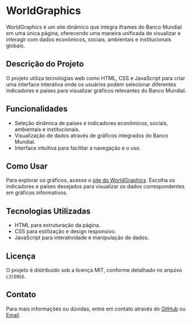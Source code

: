 
<h1>WorldGraphics</h1>
<p>WorldGraphics é um site dinâmico que integra iframes do Banco Mundial em uma única página, oferecendo uma maneira unificada de visualizar e interagir com dados econômicos, sociais, ambientais e institucionais globais.</p>

<h2>Descrição do Projeto</h2>
<p>O projeto utiliza tecnologias web como HTML, CSS e JavaScript para criar uma interface interativa onde os usuários podem selecionar diferentes indicadores e países para visualizar gráficos relevantes do Banco Mundial.</p>

<h2>Funcionalidades</h2>
<ul>
    <li>Seleção dinâmica de países e indicadores econômicos, sociais, ambientais e institucionais.</li>
    <li>Visualização de dados através de gráficos integrados do Banco Mundial.</li>
    <li>Interface intuitiva para facilitar a navegação e o uso.</li>
</ul>

<h2>Como Usar</h2>
<p>Para explorar os gráficos, acesse o <a href="https://hernanisamuel.github.io/WorldGraphics/WorldGraphics/index">site do WorldGraphics</a>. Escolha os indicadores e países desejados para visualizar os dados correspondentes em gráficos informativos.</p>

<h2>Tecnologias Utilizadas</h2>
<ul>
    <li>HTML para estruturação da página.</li>
    <li>CSS para estilização e design responsivo.</li>
    <li>JavaScript para interatividade e manipulação de dados.</li>
</ul>

<h2>Licença</h2>
<p>O projeto é distribuído sob a licença MIT, conforme detalhado no arquivo <code>LICENSE</code>.</p>

<h2>Contato</h2>
<p>Para mais informações ou dúvidas, entre em contato através do <a href="https://github.com/HernaniSamuel">GitHub</a> ou <a href="mailto:hernanisamuel0@gmail.com">Email</a>.</p>
